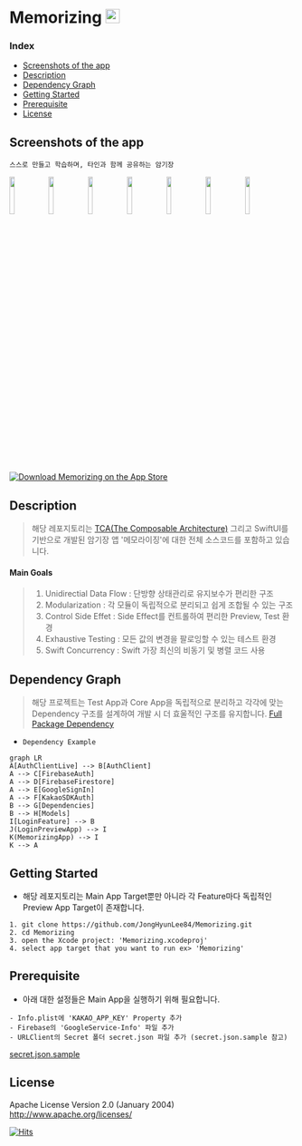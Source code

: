 # Memorizing <img src="https://user-images.githubusercontent.com/107039500/217715514-adf5eaa8-eda8-428a-9234-fd2254e42af2.png" width="25" height="25">

### Index
* [Screenshots of the app](#Screenshots-of-the-app)
* [Description](#Description)
* [Dependency Graph](#Dependency-Graph)
* [Getting Started](#Getting-Started)
* [Prerequisite](#Prerequisite)
* [License](#License)


## Screenshots of the app
`스스로 만들고 학습하며, 타인과 함께 공유하는 암기장`

<img src="https://user-images.githubusercontent.com/111134273/221109890-c30a3515-dcd8-47d7-9d5c-e21d86af7343.png" width="13%" height="13%"> <img src="https://user-images.githubusercontent.com/111134273/221109898-48744fab-f69b-49ed-b817-03e12a7ab578.png" width="13%" height="13%"> <img src="https://user-images.githubusercontent.com/111134273/221109908-99342b0a-21ce-4e55-8614-b5c516941c9f.png" width="13%" height="13%"> <img src="https://user-images.githubusercontent.com/111134273/221109918-0ac8e8a4-08dd-4c6c-a432-2ad31158d696.png" width="13%" height="13%"> <img src="https://user-images.githubusercontent.com/111134273/221109927-f9031d1b-2c8d-42c2-8642-5cec2f54ddb0.png" width="13%" height="13%"> <img src="https://user-images.githubusercontent.com/111134273/221109937-046a163b-778f-4365-a5a7-006dc43f63ae.png" width="13%" height="13%"> <img src="https://user-images.githubusercontent.com/111134273/221109942-9c24a636-4129-4778-a9df-f67731f12ca0.png" width="13%" height="13%">

[![Download Memorizing on the App Store](https://dbsqho33cgp4y.cloudfront.net/github/app-store-badge.png)](https://apps.apple.com/us/app/%EB%A9%94%EB%AA%A8%EB%9D%BC%EC%9D%B4%EC%A7%95-memorizing/id1670026920)


## Description
> 해당 레포지토리는 [TCA(The Composable Architecture)](https://github.com/pointfreeco/swift-composable-architecture) 그리고 SwiftUI를 기반으로 개발된 암기장 앱 '메모라이징'에 대한 전체 소스코드를 포함하고 있습니다.

#### Main Goals
> 1. Unidirectial Data Flow : 단방향 상태관리로 유지보수가 편리한 구조
> 2. Modularization : 각 모듈이 독립적으로 분리되고 쉽게 조합될 수 있는 구조
> 3. Control Side Effet : Side Effect를 컨트롤하여 편리한 Preview, Test 환경 
> 4. Exhaustive Testing : 모든 값의 변경을 팔로잉할 수 있는 테스트 환경
> 5. Swift Concurrency : Swift 가장 최신의 비동기 및 병렬 코드 사용

## Dependency Graph
> 해당 프로젝트는 Test App과 Core App을 독립적으로 분리하고 각각에 맞는 Dependency 구조를 설계하여 개발 시 더 효울적인 구조를 유지합니다. [Full Package Dependency](https://github.com/JongHyunLee84/Memorizing/blob/main/Package.swift)

- `Dependency Example`
```mermaid
graph LR
A[AuthClientLive] --> B[AuthClient]
A --> C[FirebaseAuth]
A --> D[FirebaseFirestore]
A --> E[GoogleSignIn]
A --> F[KakaoSDKAuth]
B --> G[Dependencies]
B --> H[Models]
I[LoginFeature] --> B
J(LoginPreviewApp) --> I
K(MemorizingApp) --> I
K --> A
```

## Getting Started

* 해당 레포지토리는 Main App Target뿐만 아니라 각 Feature마다 독립적인 Preview App Target이 존재합니다. 
```
1. git clone https://github.com/JongHyunLee84/Memorizing.git
2. cd Memorizing
3. open the Xcode project: 'Memorizing.xcodeproj'
4. select app target that you want to run ex> 'Memorizing'
```

## Prerequisite

* 아래 대한 설정들은 Main App을 실행하기 위해 필요합니다.
```
- Info.plist에 'KAKAO_APP_KEY' Property 추가
- Firebase의 'GoogleService-Info' 파일 추가
- URLClient의 Secret 폴더 secret.json 파일 추가 (secret.json.sample 참고)
```
[secret.json.sample](https://github.com/JongHyunLee84/Memorizing/blob/main/Sources/URLClientLive/Secrets/secrets.json.sample)
## License

Apache License
Version 2.0 (January 2004)  
http://www.apache.org/licenses/

[![Hits](https://hits.seeyoufarm.com/api/count/incr/badge.svg?url=https%3A%2F%2Fgithub.com%2FJongHyunLee84%2FMemorizing&count_bg=%2379C83D&title_bg=%23555555&icon=&icon_color=%23E7E7E7&title=hits&edge_flat=false)](https://hits.seeyoufarm.com)
